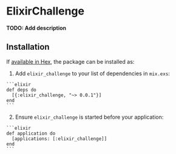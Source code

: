 # ElixirChallenge

**TODO: Add description**

## Installation

If [available in Hex](https://hex.pm/docs/publish), the package can be installed as:

  1. Add `elixir_challenge` to your list of dependencies in `mix.exs`:

    ```elixir
    def deps do
      [{:elixir_challenge, "~> 0.0.1"}]
    end
    ```

  2. Ensure `elixir_challenge` is started before your application:

    ```elixir
    def application do
      [applications: [:elixir_challenge]]
    end
    ```

